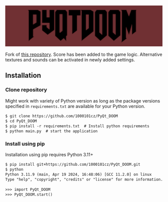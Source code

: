 ![Alt text](PyQt_DOOM/logo_menu.png)

Fork of [this repository](https://github.com/StanislavPetrovV/DOOM-style-Game). Score has been added to the game logic. Alternative textures and sounds can be activated in newly added settings. 

<h2>Installation</h2>

<h3>Clone repository</h3>

Might work with variety of Python version as long as the package versions specified in `requirements.txt` are available for your Python version.

```
$ git clone https://github.com/1000101cz/PyQt_DOOM
$ cd PyQt_DOOM
$ pip install -r requirements.txt  # Install python requirements
$ python main.py  # start the application
```

<h3>Install using pip</h3>

Installation using pip requires Python 3.11+

```
$ pip install git+https://github.com/1000101cz/PyQt_DOOM.git 
$ python
Python 3.11.9 (main, Apr 19 2024, 16:48:06) [GCC 11.2.0] on linux
Type "help", "copyright", "credits" or "license" for more information.

>>> import PyQt_DOOM
>>> PyQt_DOOM.start()
```